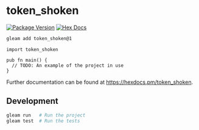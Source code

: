 # token_shoken

[![Package Version](https://img.shields.io/hexpm/v/token_shoken)](https://hex.pm/packages/token_shoken)
[![Hex Docs](https://img.shields.io/badge/hex-docs-ffaff3)](https://hexdocs.pm/token_shoken/)

```sh
gleam add token_shoken@1
```
```gleam
import token_shoken

pub fn main() {
  // TODO: An example of the project in use
}
```

Further documentation can be found at <https://hexdocs.pm/token_shoken>.

## Development

```sh
gleam run   # Run the project
gleam test  # Run the tests
```
